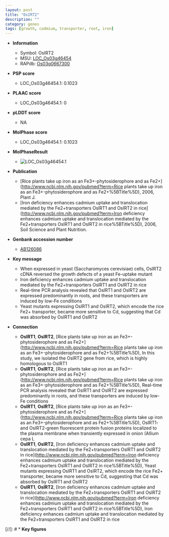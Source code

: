 ```yaml
---
layout: post
title: "OsIRT2"
description: ""
category: genes
tags: [growth, cadmium, transporter, root, iron]
---
```


* **Information**  
    + Symbol: OsIRT2  
    + MSU: [LOC_Os03g46454](http://rice.plantbiology.msu.edu/cgi-bin/ORF_infopage.cgi?orf=LOC_Os03g46454)  
    + RAPdb: [Os03g0667300](http://rapdb.dna.affrc.go.jp/viewer/gbrowse_details/irgsp1?name=Os03g0667300)  

* **PSP score**  
    + LOC_Os03g46454.1: 0.1023 

* **PLAAC score**  
    + LOC_Os03g46454.1: 0 

* **pLDDT score**
    + NA


* **MolPhase score**
    + LOC_Os03g46454.1: 0.1023

* **MolPhaseResult**
    + ![LOC_Os03g46454.1](https://ricepsp.github.io/pictures/LOC_Os03g/LOC_Os03g46454.1.png)

* **Publication**  
    + [Rice plants take up iron as an Fe3+-phytosiderophore and as Fe2+](http://www.ncbi.nlm.nih.gov/pubmed?term=Rice plants take up iron as an Fe3+-phytosiderophore and as Fe2+%5BTitle%5D), 2006, Plant J.
    + [Iron deficiency enhances cadmium uptake and translocation mediated by the Fe2+transporters OsIRT1 and OsIRT2 in rice](http://www.ncbi.nlm.nih.gov/pubmed?term=Iron deficiency enhances cadmium uptake and translocation mediated by the Fe2+transporters OsIRT1 and OsIRT2 in rice%5BTitle%5D), 2006, Soil Science and Plant Nutrition.

* **Genbank accession number**  
    + [AB126086](http://www.ncbi.nlm.nih.gov/nuccore/AB126086)

* **Key message**  
    + When expressed in yeast (Saccharomyces cerevisiae) cells, OsIRT2 cDNA reversed the growth defects of a yeast Fe-uptake mutant
    + Iron deficiency enhances cadmium uptake and translocation mediated by the Fe2+transporters OsIRT1 and OsIRT2 in rice
    + Real-time PCR analysis revealed that OsIRT1 and OsIRT2 are expressed predominantly in roots, and these transporters are induced by low-Fe conditions
    + Yeast mutants expressing OsIRT1 and OsIRT2, which encode the rice Fe2+ transporter, became more sensitive to Cd, suggesting that Cd was absorbed by OsIRT1 and OsIRT2

* **Connection**  
    + __OsIRT1__, __OsIRT2__, [Rice plants take up iron as an Fe3+-phytosiderophore and as Fe2+](http://www.ncbi.nlm.nih.gov/pubmed?term=Rice plants take up iron as an Fe3+-phytosiderophore and as Fe2+%5BTitle%5D), In this study, we isolated the OsIRT2 gene from rice, which is highly homologous to OsIRT1
    + __OsIRT1__, __OsIRT2__, [Rice plants take up iron as an Fe3+-phytosiderophore and as Fe2+](http://www.ncbi.nlm.nih.gov/pubmed?term=Rice plants take up iron as an Fe3+-phytosiderophore and as Fe2+%5BTitle%5D), Real-time PCR analysis revealed that OsIRT1 and OsIRT2 are expressed predominantly in roots, and these transporters are induced by low-Fe conditions
    + __OsIRT1__, __OsIRT2__, [Rice plants take up iron as an Fe3+-phytosiderophore and as Fe2+](http://www.ncbi.nlm.nih.gov/pubmed?term=Rice plants take up iron as an Fe3+-phytosiderophore and as Fe2+%5BTitle%5D), OsIRT1- and OsIRT2-green fluorescent protein fusion proteins localized to the plasma membrane when transiently expressed in onion (Allium cepa L
    + __OsIRT1__, __OsIRT2__, [Iron deficiency enhances cadmium uptake and translocation mediated by the Fe2+transporters OsIRT1 and OsIRT2 in rice](http://www.ncbi.nlm.nih.gov/pubmed?term=Iron deficiency enhances cadmium uptake and translocation mediated by the Fe2+transporters OsIRT1 and OsIRT2 in rice%5BTitle%5D), Yeast mutants expressing OsIRT1 and OsIRT2, which encode the rice Fe2+ transporter, became more sensitive to Cd, suggesting that Cd was absorbed by OsIRT1 and OsIRT2
    + __OsIRT1__, __OsIRT2__, [Iron deficiency enhances cadmium uptake and translocation mediated by the Fe2+transporters OsIRT1 and OsIRT2 in rice](http://www.ncbi.nlm.nih.gov/pubmed?term=Iron deficiency enhances cadmium uptake and translocation mediated by the Fe2+transporters OsIRT1 and OsIRT2 in rice%5BTitle%5D), Iron deficiency enhances cadmium uptake and translocation mediated by the Fe2+transporters OsIRT1 and OsIRT2 in rice

[//]: # * **Key figures**  


